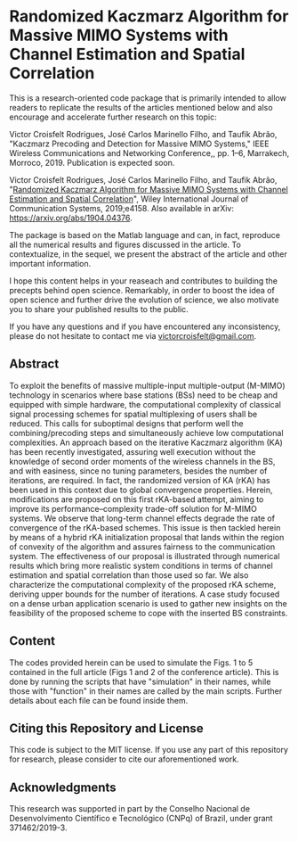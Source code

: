 # Randomized Kaczmarz Algorithm for Massive MIMO Systems with Channel Estimation and Spatial Correlation

This is a research-oriented code package that is primarily intended to allow readers to replicate the results of the articles mentioned below and also encourage and accelerate further research on this topic:

Victor Croisfelt Rodrigues, José Carlos Marinello Filho, and Taufik Abrão, "Kaczmarz Precoding and Detection for Massive MIMO Systems,"
IEEE Wireless Communications and Networking Conference,, pp. 1–6, Marrakech, Morroco, 2019. Publication is expected soon.

Victor Croisfelt Rodrigues, José Carlos Marinello Filho, and Taufik Abrão, "[Randomized Kaczmarz Algorithm for Massive MIMO Systems with Channel Estimation and Spatial Correlation](https://doi.org/10.1002/dac.4158)", Wiley International Journal of Communication Systems, 2019;e4158. Also available in arXiv: https://arxiv.org/abs/1904.04376.

The package is based on the Matlab language and can, in fact, reproduce all the numerical results and figures discussed in the article. To contextualize, in the sequel, we present the abstract of the article and other important information.

I hope this content helps in your reaseach and contributes to building the precepts behind open science. Remarkably, in order to boost the idea of open science and further drive the evolution of science, we also motivate you to share your published results to the public.

If you have any questions and if you have encountered any inconsistency, please do not hesitate to contact me via victorcroisfelt@gmail.com.

## Abstract
To exploit the benefits of massive multiple-input multiple-output (M-MIMO) technology in scenarios where base stations (BSs) need to be cheap and equipped with simple hardware, the computational complexity of classical signal processing schemes for spatial multiplexing of users shall be reduced. This calls for suboptimal designs that perform well the combining/precoding steps and simultaneously achieve low computational complexities. An approach based on the iterative Kaczmarz algorithm (KA) has been recently investigated, assuring well execution without the knowledge of second order moments of the wireless channels in the BS, and with easiness, since no tuning parameters, besides the number of iterations, are required. In fact, the randomized version of KA (rKA) has been used in this context due to global convergence properties. Herein, modifications are proposed on this first rKA-based attempt, aiming to improve its performance–complexity trade-off solution for M-MIMO systems. We observe that long-term channel effects degrade the rate of convergence of the rKA-based schemes. This issue is then tackled herein by means of a hybrid rKA initialization proposal that lands within the region of convexity of the algorithm and assures fairness to the communication system. The effectiveness of our proposal is illustrated through numerical results which bring more realistic system conditions in terms of channel estimation and spatial correlation than those used so far. We also characterize the computational complexity of the proposed rKA scheme, deriving upper bounds for the number of iterations. A case study focused on a dense urban application scenario is used to gather new insights on the feasibility of the proposed scheme to cope with the inserted BS constraints.

## Content
The codes provided herein can be used to simulate the Figs. 1 to 5 contained in the full article (Figs 1 and 2 of the conference article). This is done by running the scripts that have "simulation" in their names, while those with "function" in their names are called by the main scripts. Further details about each file can be found inside them.

## Citing this Repository and License
This code is subject to the MIT license. If you use any part of this repository for research, please consider to cite our aforementioned work.

## Acknowledgments
This research was supported in part by the Conselho Nacional de Desenvolvimento Científico e Tecnológico (CNPq) of Brazil, under grant 371462/2019-3.
